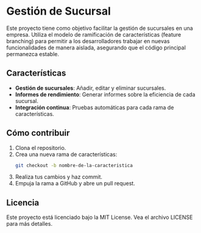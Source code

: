 # Gestión de Sucursal

Este proyecto tiene como objetivo facilitar la gestión de sucursales en una empresa. Utiliza el modelo de ramificación de características (feature branching) para permitir a los desarrolladores trabajar en nuevas funcionalidades de manera aislada, asegurando que el código principal permanezca estable.

## Características
- **Gestión de sucursales**: Añadir, editar y eliminar sucursales.
- **Informes de rendimiento**: Generar informes sobre la eficiencia de cada sucursal.
- **Integración continua**: Pruebas automáticas para cada rama de características.

## Cómo contribuir
1. Clona el repositorio.
2. Crea una nueva rama de características:
   ```bash
   git checkout -b nombre-de-la-caracteristica
   ```
3. Realiza tus cambios y haz commit.
4. Empuja la rama a GitHub y abre un pull request.

## Licencia
Este proyecto está licenciado bajo la MIT License. Vea el archivo LICENSE para más detalles.
